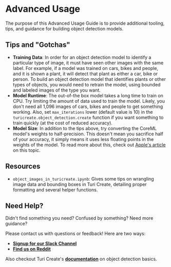 # Advanced Usage

The purpose of this Advanced Usage Guide is to provide additional tooling, tips, and guidance for building object detection models. 

## Tips and "Gotchas"

-  **Training Data**: In order for an object detection model to identify a particular type of image, it must have seen other images with the same label. For example, if a model was trained on cars, bikes and people, and it is shown a plant, it will detect that plant as either a car, bike or person. To build an object detection model that identifies plants or other types of objects, you would need to retrain the model, using bounded and labeled images of the type you want.
-  **Model Runtime**: The out-of-the box model takes a long time to train on CPU. Try limiting the amount of data used to train the model. Likely, you don't need all 1,096 images of cars, bikes and people to get something working. Also, set `max_iterations` lower (default value is 10) in the `turicreate.object_detection.create` function if you want something to train quickly (at the cost of reduced accuracy).
-  **Model Size**: In addition to the tips above, try converting the CoreML model's weights to half-precision. This doesn't mean you sacrifice half of your accuracy, it simply means it uses less floating points in the weights of the model. To read more about this, check out [Apple's article](https://developer.apple.com/documentation/coreml/reducing_the_size_of_your_core_ml_app) on this topic.

## Resources

-  `object_images_in_turicreate.ipynb`: Gives some tips on wrangling image data and bounding boxes in Turi Create, detailing proper formatting and several helper functions.

## Need Help?
Didn't find something you need? Confused by something? Need more guidance?

Please contact us with questions or feedback! Here are two ways:

-  [**Signup for our Slack Channel**](https://skafosai.slack.com/)
-  [**Find us on Reddit**](https://reddit.com/r/skafos)

Also checkout Turi Create's [**documentation**](https://apple.github.io/turicreate/docs/userguide/object_detection/) on object detection basics.
